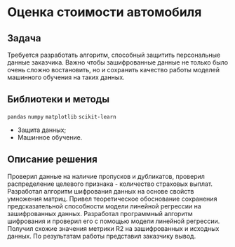 # Оценка стоимости автомобиля

## Задача

Требуется разработать алгоритм, способный защитить персональные данные заказчика. Важно чтобы зашифрованные данные не только было очень сложно востановить, но и сохранить качество работы моделей машинного обучения на таких данных.

## Библиотеки и методы

`pandas` `numpy` `matplotlib` `scikit-learn`

- Защита данных;
- Машинное обучение.

## Описание решения

Проверил данные на наличие пропусков и дубликатов, проверил распределение целевого признака - количество страховых выплат. Разработал алгоритм шифрования данных на основе свойств умножения матриц. Привел теоретическое обоснование сохранения предсказательной способности модели линейной регрессии на зашифрованных данных. Разработал программный алгоритм шифрования и проверил его с помощью модели линейной регрессии. Получил схожие значения метрики R2 на зашифрованных и исходных данных. По результатам работы представил заказчику вывод.
